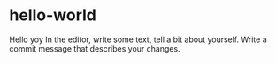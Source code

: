 # hello-world
Hello yoy
In the editor, write some text, tell a bit about yourself.
Write a commit message that describes your changes.

